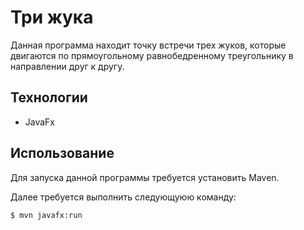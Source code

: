 # Три жука
Данная программа находит точку встречи трех жуков, которые двигаются по прямоугольному равнобедренному треугольнику в направлении друг к другу.
## Технологии
- JavaFx

## Использование
Для запуска данной программы требуется установить Maven.

Далее требуется выполнить следующуюю команду:

```sh
$ mvn javafx:run
```
